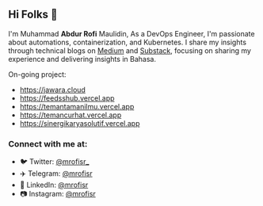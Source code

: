 ## Hi Folks 👋

I'm Muhammad **Abdur Rofi** Maulidin, As a DevOps Engineer, I'm passionate about automations, containerization, and Kubernetes. I share my insights through technical blogs on [Medium](https://mrofisr.medium.com/) and [Substack](https://substack.com/@mrofisr), focusing on sharing my experience and delivering insights in Bahasa.

On-going project:
- https://jawara.cloud
- https://feedsshub.vercel.app
- https://temantamanilmu.vercel.app
- https://temancurhat.vercel.app
- https://sinergikaryasolutif.vercel.app

### Connect with me at:
- 🐦 Twitter: [@mrofisr_](https://twitter.com/mrofisr_)
- ✈️ Telegram: [@mrofisr](https://t.me/@mrofisr)
- 👥 LinkedIn: [@mrofisr](https://linkedin.com/in/mrofisr)
- 📷 Instagram: [@mrofisr](https://instagram.com/mrofisr)
